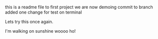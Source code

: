 this is a readme file to first project we are now demoing commit to branch added one change for test on terminal

Lets try this once again.

I'm walking on sunshine woooo ho!
